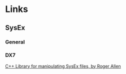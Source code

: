 # Links

## SysEx

### General

### DX7

[C++ Library for manipulating SysEx files, by Roger Allen](https://github.com/rogerallen/dxsyx)
